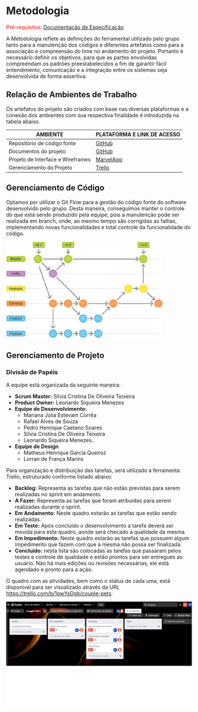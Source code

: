 
# Metodologia

<span style="color:red">Pré-requisitos: <a href="2-Especificação do Projeto.md"> Documentação de Especificação</a></span>

A Metodologia reflete as definições do ferramental utilizado pelo grupo tanto para a manutenção dos códigos e diferentes artefatos como para a associação e compreensão do time no andamento do projeto. Portanto é necessário definir os objetivos, para que as partes envolvidas compreendam os padrões preestabelecidos a fim de garantir fácil entendimento, comunicação e a integração entre os sistemas seja desenvolvida de forma assertiva.

## Relação de Ambientes de Trabalho

Os artefatos do projeto são criados com base nas diversas plataformas e a conexão dos ambientes com sua respectiva finalidade é introduzida na tabela abaixo.

|     AMBIENTE                    |   PLATAFORMA E LINK DE ACESSO                                                             |
|---------------------------------|-------------------------------------------------------------------------------------------|
|Repositório de código fonte      | [GitHub](https://github.com/ICEI-PUC-Minas-PMV-ADS/pmv-ads-2021-2-e2-proj-int-t3-tapunk/) |
|Documentos do projeto            | [GitHub](https://github.com/ICEI-PUC-Minas-PMV-ADS/pmv-ads-2021-2-e2-proj-int-t3-tapunk/) | 
|Projeto de Interface e Wireframes| [MarvelApp](https://marvelapp.com/prototype/5e2jadg/)                                     |
|Gerenciamento do Projeto         | [Trello](https://trello.com/b/me7Z0Ltz/kanban-airsoft/)                                   | 


## Gerenciamento de Código
Optamos por utilizar o Git Flow para a gestão do código fonte do software desenvolvido pelo grupo. Desta maneira, conseguimos manter o controle do que está sendo produzido pela equipe, pois a manutenção pode ser realizada em branch, onde, ao mesmo tempo são corrigidas as falhas, implementando novas funcionalidades e total controle da funcionalidade do código. 

![Personas](img/imagem_2022-04-12_195757256.png)


## Gerenciamento de Projeto

### Divisão de Papéis
A equipe está organizada da seguinte maneira:
- **Scrum Master:** Silvia Cristina De Oliveira Teixeira
- **Product Owner:** Leonardo Siqueira Menezes
- **Equipe de Desenvolvimento:**
    - Mariana Júlia Estevam Corrêa
    - Rafael Alves de Souza
    - Pedro Henrique Caetano Soares    
    - Silvia Cristina De Oliveira Teixeira
    - Leonardo Siqueira Menezes..
- **Equipe de Design**
    - Matheus Henrique Garcia Queiroz
    - Lorran de França Marins

Para organização e distribuição das tarefas, será utilizado a ferramenta Trello, estruturado conforme listado abaixo:
- **Backlog:** Representa as tarefas que não estão previstas para serem realizadas no sprint em andamento.
- **A Fazer:** Representa as tarefas que foram atribuidas para serem realizadas durante o sprint.
- **Em Andamento:** Neste quadro estarão as tarefas que estão sendo realizadas.
- **Em Teste:** Após concluído o desenvolvimento a tarefa deverá ser movida para este quadro, aonde será checado a qualidade da mesma.
- **Em Impedimento:** Neste quadro estarão as tarefas que possuem algum impedimento que fazem com que a mesma não possa ser finalizada.
- **Concluído:** nesta lista são colocadas as tarefas que passaram pelos testes e controle de qualidade e estão prontos para ser entregues ao usuário. Não há mais edições ou revisões necessárias, ele está agendado e pronto para a ação.

O quadro com as atividades, bem como o status de cada uma, está disponível para ser visualizado através da URL https://trello.com/b/1pwYsDgb/couple-pets.

![Personas](img/trelloprint1.png)


